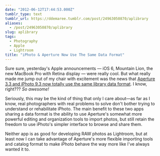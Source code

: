 ```yaml
---
date: "2012-06-12T17:44:53.000Z"
tumblr_type: text
tumblr_url: https://ddemaree.tumblr.com/post/24963050870/aplibrary
aliases:
  - /post/24963050870/aplibrary
slug: aplibrary
tags:
  - Photography
  - Apple
  - Lightroom
title: "iPhoto & Aperture Now Use The Same Data Format"
---
```


Sure sure, yesterday's Apple announcements — iOS 6, Mountain Lion, the new MacBook Pro with Retina display — were really cool. But what really made me jump out of my chair with excitement was the news that [Aperture 3.3 and iPhoto 9.3 now totally use the same library data format](http://support.apple.com/kb/HT5260?viewlocale=en_US&locale=en_US). I know, right??? _So awesome!_

Seriously, this may be the kind of thing that only I care about—as far as I know, real photographers with real problems to solve don't bother trying to understand or rehabilitate iPhoto. The main benefit to these two apps sharing a data format is the ability to use Aperture's somewhat more powerful editing and organization tools to import photos, but still retain the freedom to use iPhoto's simpler interface to browse and share them.

Neither app is as good for developing RAW photos as Lightroom, but at least now I can take advantage of Aperture's more flexible importing tools and catalog format to make iPhoto behave the way more like I've always wanted it to.
